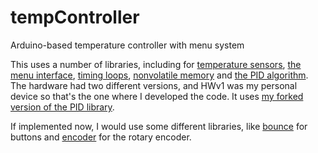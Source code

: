 # tempController
Arduino-based temperature controller with menu system

This uses a number of libraries, including for [temperature sensors](https://github.com/milesburton/Arduino-Temperature-Control-Library), [the menu interface](http://forum.arduino.cc/index.php?topic=38053.msg281972#msg281972), [timing loops](https://github.com/PaulStoffregen/MsTimer2), [nonvolatile memory](https://github.com/collin80/EEPROMAnything) and [the PID algorithm](https://github.com/br3ttb/Arduino-PID-Library). The hardware had two different versions, and HWv1 was my personal device so that's the one where I developed the code. It uses [my forked version of the PID library](https://github.com/jwmelvin/Arduino-PID-Library).

If implemented now, I would use some different libraries, like [bounce](https://github.com/thomasfredericks/Bounce2) for buttons and [encoder](https://github.com/PaulStoffregen/Encoder) for the rotary encoder.
